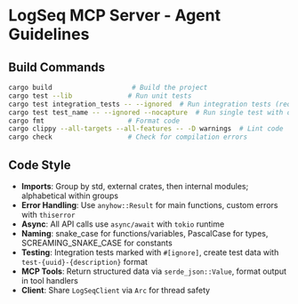 # LogSeq MCP Server - Agent Guidelines

## Build Commands
```bash
cargo build                    # Build the project
cargo test --lib              # Run unit tests
cargo test integration_tests -- --ignored  # Run integration tests (requires LogSeq running)
cargo test test_name -- --ignored --nocapture  # Run single test with output
cargo fmt                     # Format code
cargo clippy --all-targets --all-features -- -D warnings  # Lint code
cargo check                   # Check for compilation errors
```

## Code Style
- **Imports**: Group by std, external crates, then internal modules; alphabetical within groups
- **Error Handling**: Use `anyhow::Result` for main functions, custom errors with `thiserror`
- **Async**: All API calls use `async/await` with `tokio` runtime
- **Naming**: snake_case for functions/variables, PascalCase for types, SCREAMING_SNAKE_CASE for constants
- **Testing**: Integration tests marked with `#[ignore]`, create test data with `test-{uuid}-{description}` format
- **MCP Tools**: Return structured data via `serde_json::Value`, format output in tool handlers
- **Client**: Share `LogSeqClient` via `Arc` for thread safety